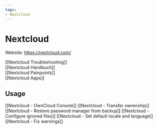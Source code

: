 ```yaml
---
tags:
- Nextcloud
---
```


# Nextcloud

Website: <https://nextcloud.com/>

[[Nextcloud Troubleshooting]]  
[[Nextcloud Handbuch]]  
[[Nextcloud Painpoints]]  
[[Nextcloud Apps]]

## Usage
 
 [[Nextcloud - OwnCloud Console]]
 [[Nextcloud - Transfer ownership]]  
 [[Nextcloud - Restore password manager from backup]]
 [[Nextcloud - Configure ignored files]]
 [[Nextcloud - Set default locale and language]]
 [[Nextcloud - Fix warnings]]
